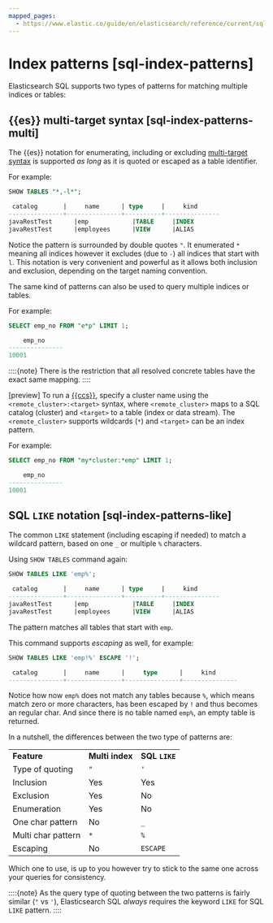 ```yaml
---
mapped_pages:
  - https://www.elastic.co/guide/en/elasticsearch/reference/current/sql-index-patterns.html
---
```


# Index patterns [sql-index-patterns]

Elasticsearch SQL supports two types of patterns for matching multiple indices or tables:


## {{es}} multi-target syntax [sql-index-patterns-multi]

The {{es}} notation for enumerating, including or excluding [multi-target syntax](/reference/elasticsearch/rest-apis/api-conventions.md#api-multi-index) is supported *as long* as it is quoted or escaped as a table identifier.

For example:

```sql
SHOW TABLES "*,-l*";

 catalog       |     name      | type     |     kind
---------------+---------------+----------+---------------
javaRestTest      |emp            |TABLE     |INDEX
javaRestTest      |employees      |VIEW      |ALIAS
```

Notice the pattern is surrounded by double quotes `"`. It enumerated `*` meaning all indices however it excludes (due to `-`) all indices that start with `l`. This notation is very convenient and powerful as it allows both inclusion and exclusion, depending on the target naming convention.

The same kind of patterns can also be used to query multiple indices or tables.

For example:

```sql
SELECT emp_no FROM "e*p" LIMIT 1;

    emp_no
---------------
10001
```

::::{note}
There is the restriction that all resolved concrete tables have the exact same mapping.
::::


[preview] To run a [{{ccs}}](docs-content://solutions/search/cross-cluster-search.md), specify a cluster name using the `<remote_cluster>:<target>` syntax, where `<remote_cluster>` maps to a SQL catalog (cluster) and `<target>` to a table (index or data stream). The `<remote_cluster>` supports wildcards (`*`) and `<target>` can be an index pattern.

For example:

```sql
SELECT emp_no FROM "my*cluster:*emp" LIMIT 1;

    emp_no
---------------
10001
```


## SQL `LIKE` notation [sql-index-patterns-like]

The common `LIKE` statement (including escaping if needed) to match a wildcard pattern, based on one `_` or multiple `%` characters.

Using `SHOW TABLES` command again:

```sql
SHOW TABLES LIKE 'emp%';

 catalog       |     name      | type     |     kind
---------------+---------------+----------+---------------
javaRestTest      |emp            |TABLE     |INDEX
javaRestTest      |employees      |VIEW      |ALIAS
```

The pattern matches all tables that start with `emp`.

This command supports *escaping* as well, for example:

```sql
SHOW TABLES LIKE 'emp!%' ESCAPE '!';

 catalog       |     name      |     type      |     kind
---------------+---------------+---------------+---------------
```

Notice how now `emp%` does not match any tables because `%`, which means match zero or more characters, has been escaped by `!` and thus becomes an regular char. And since there is no table named `emp%`, an empty table is returned.

In a nutshell, the differences between the two type of patterns are:

|     |     |     |
| --- | --- | --- |
| **Feature** | **Multi index** | **SQL `LIKE`** |
| Type of quoting | `"` | `'` |
| Inclusion | Yes | Yes |
| Exclusion | Yes | No |
| Enumeration | Yes | No |
| One char pattern | No | `_` |
| Multi char pattern | `*` | `%` |
| Escaping | No | `ESCAPE` |

Which one to use, is up to you however try to stick to the same one across your queries for consistency.

::::{note}
As the query type of quoting between the two patterns is fairly similar (`"` vs `'`), Elasticsearch SQL *always* requires the keyword `LIKE` for SQL `LIKE` pattern.
::::


